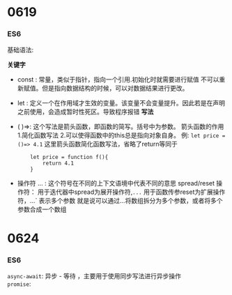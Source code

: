 0619
======
### ES6

基础语法:

**关键字**
  - const :
    常量，类似于指针，指向一个引用.初始化时就需要进行赋值
    不可以重新赋值。但是指向数据结构的时候，可以对数据结果进行更改。
  - let :
    定义一个在作用域才生效的变量。该变量不会变量提升。因此若是在声明之前使用，会造成暂时性死区。导致程序报错 
**写法**
  - ( )=>:
    这个写法是箭头函数，即函数的简写。括号中为参数。
    箭头函数的作用 1.简化函数写法 2.可以使得函数中的this总是指向对象自身。
    例: `let price = ()=> 4.1` 这里箭头函数简化函数写法，省略了return等同于 
    ```
        let price = function f(){
            return 4.1
        }
    ```
      
  - 操作符
    ... :
    这个符号在不同的上下文语境中代表不同的意思
    spread/reset 操作符：
    用于迭代器中spread为展开操作符,`...` 
    用于函数传参reset为扩展操作符，...` 表示多个参数
    就是说可以通过...将数组拆分为多个参数，或者将多个参数合成一个数组

0624
===
### ES6
`async-await`: 异步 - 等待 ，主要用于使用同步写法进行异步操作<br>
`promise`:



      
